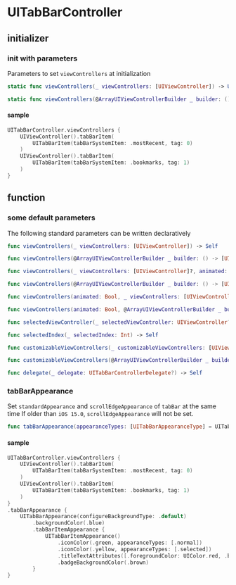 # UITabBarController

## initializer

### init with parameters

Parameters to set `viewControllers` at initialization

```swift
static func viewControllers(_ viewControllers: [UIViewController]) -> UITabBarController

static func viewControllers(@ArrayUIViewControllerBuilder _ builder: () -> [UIViewController]) -> UITabBarController
```

#### sample
```swift
UITabBarController.viewControllers {
    UIViewController().tabBarItem(
        UITabBarItem(tabBarSystemItem: .mostRecent, tag: 0)
    )
    UIViewController().tabBarItem(
        UITabBarItem(tabBarSystemItem: .bookmarks, tag: 1)
    )
}
```

## function

### some default parameters

The following standard parameters can be written declaratively

```swift
func viewControllers(_ viewControllers: [UIViewController]) -> Self

func viewControllers(@ArrayUIViewControllerBuilder _ builder: () -> [UIViewController]) -> Self

func viewControllers(_ viewControllers: [UIViewController]?, animated: Bool) -> Self

func viewControllers(@ArrayUIViewControllerBuilder _ builder: () -> [UIViewController], animated: Bool) -> Self

func viewControllers(animated: Bool, _ viewControllers: [UIViewController]?) -> Self

func viewControllers(animated: Bool, @ArrayUIViewControllerBuilder _ builder: () -> [UIViewController]) -> Self

func selectedViewController(_ selectedViewController: UIViewController?) -> Self

func selectedIndex(_ selectedIndex: Int) -> Self

func customizableViewControllers(_ customizableViewControllers: [UIViewController]?) -> Self

func customizableViewControllers(@ArrayUIViewControllerBuilder _ builder: () -> [UIViewController]) -> Self

func delegate(_ delegate: UITabBarControllerDelegate?) -> Self
```

### tabBarAppearance

Set `standardAppearance` and `scrollEdgeAppearance` of `tabBar` at the same time
If older than `iOS 15.0`, `scrollEdgeAppearance` will not be set.

```swift
func tabBarAppearance(appearanceTypes: [UITabBarAppearanceType] = UITabBarAppearanceType.allCases, _ tabBarAppearanceBuilder: (() -> UITabBarAppearance)) -> Self
```

#### sample

```swift
UITabBarController.viewControllers {
    UIViewController().tabBarItem(
        UITabBarItem(tabBarSystemItem: .mostRecent, tag: 0)
    )
    UIViewController().tabBarItem(
        UITabBarItem(tabBarSystemItem: .bookmarks, tag: 1)
    )
}
.tabBarAppearance {
    UITabBarAppearance(configureBackgroundType: .default)
        .backgroundColor(.blue)
        .tabBarItemAppearance {
            UITabBarItemAppearance()
                .iconColor(.green, appearanceTypes: [.normal])
                .iconColor(.yellow, appearanceTypes: [.selected])
                .titleTextAttributes([.foregroundColor: UIColor.red, .backgroundColor: UIColor.white])
                .badgeBackgroundColor(.brown)
        }
}
```

